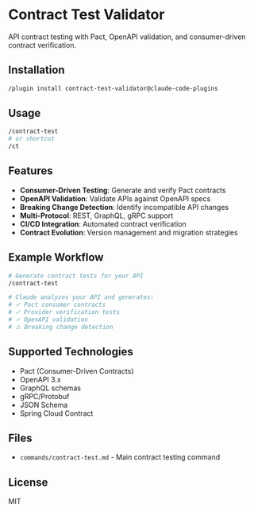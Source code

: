 # Contract Test Validator

API contract testing with Pact, OpenAPI validation, and consumer-driven contract verification.

## Installation

```bash
/plugin install contract-test-validator@claude-code-plugins
```

## Usage

```bash
/contract-test
# or shortcut
/ct
```

## Features

- **Consumer-Driven Testing**: Generate and verify Pact contracts
- **OpenAPI Validation**: Validate APIs against OpenAPI specs
- **Breaking Change Detection**: Identify incompatible API changes
- **Multi-Protocol**: REST, GraphQL, gRPC support
- **CI/CD Integration**: Automated contract verification
- **Contract Evolution**: Version management and migration strategies

## Example Workflow

```bash
# Generate contract tests for your API
/contract-test

# Claude analyzes your API and generates:
# ✓ Pact consumer contracts
# ✓ Provider verification tests
# ✓ OpenAPI validation
# ⚠ Breaking change detection
```

## Supported Technologies

- Pact (Consumer-Driven Contracts)
- OpenAPI 3.x
- GraphQL schemas
- gRPC/Protobuf
- JSON Schema
- Spring Cloud Contract

## Files

- `commands/contract-test.md` - Main contract testing command

## License

MIT
